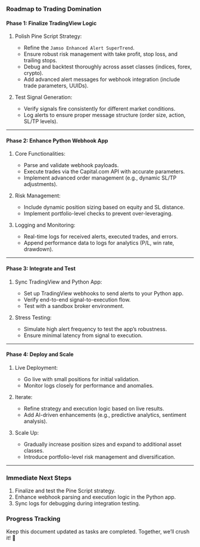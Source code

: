 
### Roadmap to Trading Domination

#### Phase 1: Finalize TradingView Logic
1. Polish Pine Script Strategy:
   - Refine the `Jamso Enhanced Alert SuperTrend`.
   - Ensure robust risk management with take profit, stop loss, and trailing stops.
   - Debug and backtest thoroughly across asset classes (indices, forex, crypto).
   - Add advanced alert messages for webhook integration (include trade parameters, UUIDs).

2. Test Signal Generation:
   - Verify signals fire consistently for different market conditions.
   - Log alerts to ensure proper message structure (order size, action, SL/TP levels).

---

#### Phase 2: Enhance Python Webhook App
1. Core Functionalities:
   - Parse and validate webhook payloads.
   - Execute trades via the Capital.com API with accurate parameters.
   - Implement advanced order management (e.g., dynamic SL/TP adjustments).

2. Risk Management:
   - Include dynamic position sizing based on equity and SL distance.
   - Implement portfolio-level checks to prevent over-leveraging.

3. Logging and Monitoring:
   - Real-time logs for received alerts, executed trades, and errors.
   - Append performance data to logs for analytics (P/L, win rate, drawdown).

---

#### Phase 3: Integrate and Test
1. Sync TradingView and Python App:
   - Set up TradingView webhooks to send alerts to your Python app.
   - Verify end-to-end signal-to-execution flow.
   - Test with a sandbox broker environment.

2. Stress Testing:
   - Simulate high alert frequency to test the app’s robustness.
   - Ensure minimal latency from signal to execution.

---

#### Phase 4: Deploy and Scale
1. Live Deployment:
   - Go live with small positions for initial validation.
   - Monitor logs closely for performance and anomalies.

2. Iterate:
   - Refine strategy and execution logic based on live results.
   - Add AI-driven enhancements (e.g., predictive analytics, sentiment analysis).

3. Scale Up:
   - Gradually increase position sizes and expand to additional asset classes.
   - Introduce portfolio-level risk management and diversification.

---

### Immediate Next Steps
1. Finalize and test the Pine Script strategy.
2. Enhance webhook parsing and execution logic in the Python app.
3. Sync logs for debugging during integration testing.

### Progress Tracking
Keep this document updated as tasks are completed. Together, we’ll crush it! 🚀
